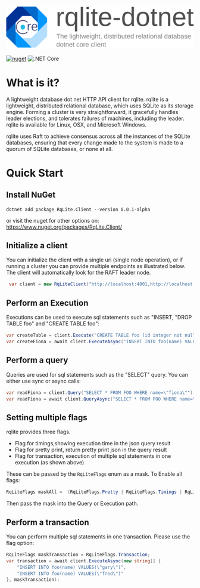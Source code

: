 ![rqlite-dotnet](doc/img/rqlite-dotnet.svg)

[![nuget](https://img.shields.io/nuget/v/RqLite.Client)](https://www.nuget.org/packages/RqLite.Client/)
![.NET Core](https://github.com/sjefvanleeuwen/rqlite-dotnet/workflows/.NET%20Core/badge.svg)

# What is it?

A lightweight database dot net HTTP API client for rqlite. rqlite is a lightweight, distributed relational database, which uses SQLite as its storage engine. Forming a cluster is very straightforward, it gracefully handles leader elections, and tolerates failures of machines, including the leader. rqlite is available for Linux, OSX, and Microsoft Windows.

rqlite uses Raft to achieve consensus across all the instances of the SQLite databases, ensuring that every change made to the system is made to a quorum of SQLite databases, or none at all.

# Quick Start

## Install NuGet

```
dotnet add package RqLite.Client --version 0.0.1-alpha
```

or visit the nuget for other options on: https://www.nuget.org/packages/RqLite.Client/


## Initialize a client

You can initialize the client with a single uri (single node operation), or if running a cluster you can provide multiple endpoints as illustrated below. The client will automatically look for the RAFT leader node.

```csharp
 var client = new RqLiteClient("http://localhost:4001,http://localhost:4002,http://localhost:4003");
```

## Perform an Execution

Executions can be used to execute sql statements such as "INSERT, "DROP TABLE foo" and "CREATE TABLE foo":

```csharp
var createTable = client.Execute("CREATE TABLE foo (id integer not null primary key, name text)");
var createFiona = await client.ExecuteAsync("INSERT INTO foo(name) VALUES(\"fiona\")");
```

## Perform a query

Queries are used for sql statements such as the "SELECT" query. You can either use sync or async calls:

```csharp
var readFiona = client.Query("SELECT * FROM FOO WHERE name=\"fiona\"");
var readFiona = await client.QueryAsync("SELECT * FROM FOO WHERE name=\"fiona\"");
```

## Setting multiple flags

rqlite provides three flags. 

* Flag for timings,showing execution time in the json query result
* Flag for pretty print, return pretty print json in the query result
* Flag for transaction, execution of multiple sql statements in one execution (as shown above)

These can be passed by the `RqLiteFlags` enum as a mask. To Enable all flags:

```csharp
RqLiteFlags maskAll =  (RqLiteFlags.Pretty | RqLiteFlags.Timings | RqLiteFlags.Transaction);
```

Then pass the mask into the Query or Execution path.

## Perform a transaction

You can perform multiple sql statements in one transaction. Please use the flag option:

```csharp
RqLiteFlags maskTransaction = RqLiteFlags.Transaction;
var transaction = await client.ExecuteAsync(new string[] {
    "INSERT INTO foo(name) VALUES(\"gary\")",
    "INSERT INTO foo(name) VALUES(\"fred\")"
}, maskTransaction);
```
